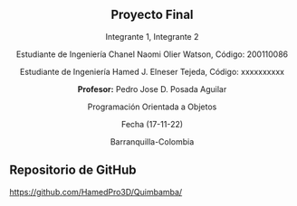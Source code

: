 <center> <h2> Proyecto Final </h2> 
Integrante 1,  Integrante 2


Estudiante de Ingeniería Chanel Naomi Olier Watson, Código: 200110086 


Estudiante de Ingeniería Hamed J. Elneser Tejeda, Código: xxxxxxxxxx 

<b>Profesor:</b> Pedro Jose D. Posada Aguilar 

Programación Orientada a Objetos 

Fecha (17-11-22) 

Barranquilla-Colombia 
</center>

## Repositorio de GitHub 
https://github.com/HamedPro3D/Quimbamba/




